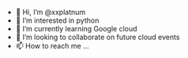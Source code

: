 - 👋 Hi, I’m @xxplatnum
- 👀 I’m interested in python
- 🌱 I’m currently learning Google cloud
- 💞️ I’m looking to collaborate on future cloud events
- 📫 How to reach me ...

<!---
xxplatnum/xxplatnum is a ✨ special ✨ repository because its `README.md` (this file) appears on your GitHub profile.
You can click the Preview link to take a look at your changes.
--->
